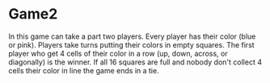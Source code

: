# Game2

In this game can take a part two players. Every player has their color (blue or pink). Players take turns putting their colors in empty squares. The first player who get 4 cells of their color in a row (up, down, across, or diagonally) is the winner. If all 16 squares are full and nobody don't collect 4 cells their color in line the game ends in a tie.
